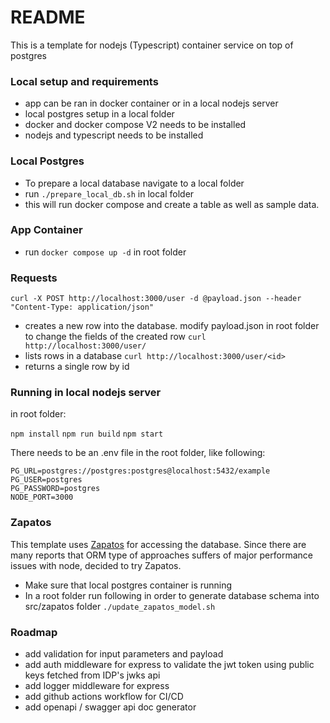 # README #

This is a template for nodejs (Typescript) container service on top of postgres

### Local setup and requirements ###

* app can be ran in docker container or in a local nodejs server
* local postgres setup in a local folder
* docker and docker compose V2 needs to be installed
* nodejs and typescript needs to be installed

### Local Postgres ###

* To prepare a local database navigate to a local folder
* run ```./prepare_local_db.sh``` in local folder
* this will run docker compose and create a table as well as sample data.

### App Container ###

* run ```docker compose up -d``` in root folder

### Requests ###

```curl -X POST http://localhost:3000/user -d @payload.json --header "Content-Type: application/json"```
* creates a new row into the database. modify payload.json in root folder to change the fields of the created row
```curl http://localhost:3000/user/```
* lists rows in a database
```curl http://localhost:3000/user/<id>```
* returns a single row by id

### Running in local nodejs server ###

in root folder:

```npm install```
```npm run build```
```npm start```

There needs to be an .env file in the root folder, like following:

```
PG_URL=postgres://postgres:postgres@localhost:5432/example
PG_USER=postgres
PG_PASSWORD=postgres
NODE_PORT=3000
```

### Zapatos ###

This template uses [Zapatos](https://jawj.github.io/zapatos/ ) for accessing the database. Since there are many reports that ORM type of approaches suffers of major performance issues with node, decided to try Zapatos.

* Make sure that local postgres container is running
* In a root folder run following in order to generate database schema into src/zapatos folder
```./update_zapatos_model.sh```

### Roadmap ###

* add validation for input parameters and payload
* add auth middleware for express to validate the jwt token using public keys fetched from IDP's jwks api
* add logger middleware for express
* add github actions workflow for CI/CD
* add openapi / swagger api doc generator
